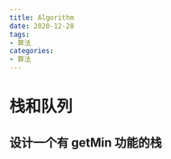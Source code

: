 ```yaml
---
title: Algorithm  
date: 2020-12-28  
tags: 
- 算法
categories:
- 算法
---
```


# 栈和队列

## 设计一个有 getMin 功能的栈

